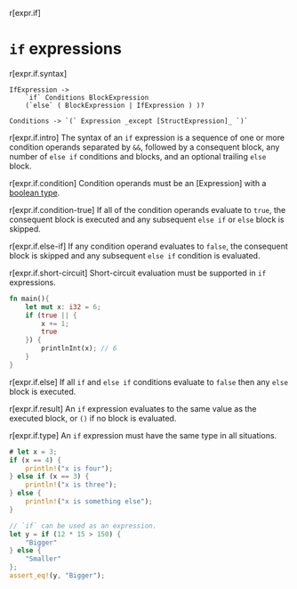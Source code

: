 r[expr.if]
# `if` expressions

r[expr.if.syntax]
```grammar,expressions
IfExpression ->
    `if` Conditions BlockExpression
    (`else` ( BlockExpression | IfExpression ) )?

Conditions -> `(` Expression _except [StructExpression]_ `)`
```
<!-- TODO: The struct exception above needs clarification, see https://github.com/rust-lang/reference/issues/1808
     The chain grammar could use some work, see https://github.com/rust-lang/reference/issues/1811
-->

r[expr.if.intro]
The syntax of an `if` expression is a sequence of one or more condition operands separated by `&&`,
followed by a consequent block, any number of `else if` conditions and blocks, and an optional trailing `else` block.

r[expr.if.condition]
Condition operands must be an [Expression] with a [boolean type].

r[expr.if.condition-true]
If all of the condition operands evaluate to `true`, 
the consequent block is executed and any subsequent `else if` or `else` block is skipped.

r[expr.if.else-if]
If any condition operand evaluates to `false`, 
the consequent block is skipped and any subsequent `else if` condition is evaluated.

r[expr.if.short-circuit]
Short-circuit evaluation must be supported in `if` expressions.

```rust
fn main(){
    let mut x: i32 = 6;
    if (true || {
        x += 1;
        true
    }) {
        printlnInt(x); // 6
    }
}
```

r[expr.if.else]
If all `if` and `else if` conditions evaluate to `false` then any `else` block is executed.

r[expr.if.result]
An `if` expression evaluates to the same value as the executed block, or `()` if no block is evaluated.

r[expr.if.type]
An `if` expression must have the same type in all situations.

```rust
# let x = 3;
if (x == 4) {
    println!("x is four");
} else if (x == 3) {
    println!("x is three");
} else {
    println!("x is something else");
}

// `if` can be used as an expression.
let y = if (12 * 15 > 150) {
    "Bigger"
} else {
    "Smaller"
};
assert_eq!(y, "Bigger");
```

[`match` expressions]: match-expr.md
[boolean type]: ../types/boolean.md
[scrutinee]: ../glossary.md#scrutinee

<script>
(function() {
    var fragments = {
        "#if-let-expressions": "if-expr.html#if-let-patterns",
    };
    var target = fragments[window.location.hash];
    if (target) {
        var url = window.location.toString();
        var base = url.substring(0, url.lastIndexOf('/'));
        window.location.replace(base + "/" + target);
    }
})();
</script>
